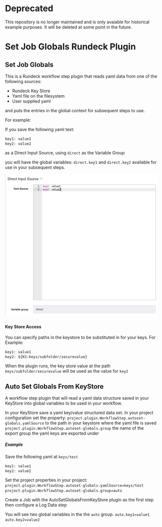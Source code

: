 # Deprecated

This repository is no longer maintained and is only avaiable for historical example purposes.  It will be deleted at some point in the future.

# Set Job Globals Rundeck Plugin

## Set Job Globals

This is a Rundeck workflow step plugin that reads yaml data from one of the following sources:

* Rundeck Key Store
* Yaml file on the filesystem
* User supplied yaml

and puts the entries in the global context for subsequent steps to use.

For example:

If you save the following yaml text:

```
key1: value1
key2: value2
```

as a Direct Input Source, using `direct` as the Variable Group

you will have the global variables:
`direct.key1` and `direct.key2` available for use in your subsequent steps.

![Direct Yaml Input](direct-input-yaml-ex.png) 

#### Key Store Access

You can specify paths in the keystore to be substituted in for your keys. 
For Example:

```
key1: value1
key2: ${KS:keys/subfolder/securevalue}
```

When the plugin runs, the key store value at the path `keys/subfolder/securevalue` will be used as the value for `key2`

## Auto Set Globals From KeyStore

A workflow step plugin that will read a yaml data structure saved in your KeyStore into global variables to be used in your workflow.

In your KeyStore save a yaml key/value structured data set.
In your project configuration set the property:
`project.plugin.WorkflowStep.autoset-globals.yamlSource` to the path in your keystore where the yaml file is saved
`project.plugin.WorkflowStep.autoset-globals.group` the name of the export group the yaml keys are exported under

##### Example

Save the following yaml at `keys/test`
```
key1: value1
key2: value2
```

Set the project properties in your project:
`project.plugin.WorkflowStep.autoset-globals.yamlSource=keys/test`
`project.plugin.WorkflowStep.autoset-globals.group=auto`

Create a Job with the AutoSetGlobalsFromKeyStore plugin as the first step
then configure a Log Data step

You will see two global variables in the the `auto` group.
`auto.key1=value1`
`auto.key2=value2`


